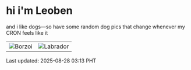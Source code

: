 # hi i'm Leoben

and i like dogs—so have some random dog pics that change whenever my CRON feels like it

|  |  |
|--------|----------|
| ![Borzoi](https://random-dog-vercel.vercel.app/api/random-borzoi?v=1756322024) | ![Labrador](https://random-dog-vercel.vercel.app/api/random-labrador?v=1756322024) |

Last updated: 2025-08-28 03:13 PHT
